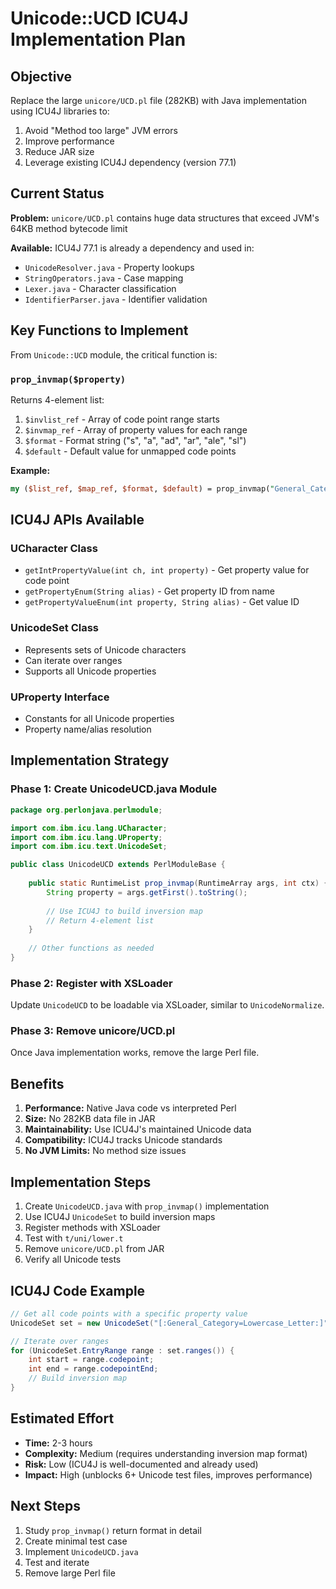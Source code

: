 # Unicode::UCD ICU4J Implementation Plan

## Objective

Replace the large `unicore/UCD.pl` file (282KB) with Java implementation using ICU4J libraries to:
1. Avoid "Method too large" JVM errors
2. Improve performance
3. Reduce JAR size
4. Leverage existing ICU4J dependency (version 77.1)

## Current Status

**Problem:** `unicore/UCD.pl` contains huge data structures that exceed JVM's 64KB method bytecode limit

**Available:** ICU4J 77.1 is already a dependency and used in:
- `UnicodeResolver.java` - Property lookups
- `StringOperators.java` - Case mapping
- `Lexer.java` - Character classification
- `IdentifierParser.java` - Identifier validation

## Key Functions to Implement

From `Unicode::UCD` module, the critical function is:

### `prop_invmap($property)`

Returns 4-element list:
1. `$invlist_ref` - Array of code point range starts
2. `$invmap_ref` - Array of property values for each range
3. `$format` - Format string ("s", "a", "ad", "ar", "ale", "sl")
4. `$default` - Default value for unmapped code points

**Example:**
```perl
my ($list_ref, $map_ref, $format, $default) = prop_invmap("General_Category");
```

## ICU4J APIs Available

### UCharacter Class
- `getIntPropertyValue(int ch, int property)` - Get property value for code point
- `getPropertyEnum(String alias)` - Get property ID from name
- `getPropertyValueEnum(int property, String alias)` - Get value ID

### UnicodeSet Class
- Represents sets of Unicode characters
- Can iterate over ranges
- Supports all Unicode properties

### UProperty Interface
- Constants for all Unicode properties
- Property name/alias resolution

## Implementation Strategy

### Phase 1: Create UnicodeUCD.java Module

```java
package org.perlonjava.perlmodule;

import com.ibm.icu.lang.UCharacter;
import com.ibm.icu.lang.UProperty;
import com.ibm.icu.text.UnicodeSet;

public class UnicodeUCD extends PerlModuleBase {
    
    public static RuntimeList prop_invmap(RuntimeArray args, int ctx) {
        String property = args.getFirst().toString();
        
        // Use ICU4J to build inversion map
        // Return 4-element list
    }
    
    // Other functions as needed
}
```

### Phase 2: Register with XSLoader

Update `UnicodeUCD` to be loadable via XSLoader, similar to `UnicodeNormalize`.

### Phase 3: Remove unicore/UCD.pl

Once Java implementation works, remove the large Perl file.

## Benefits

1. **Performance:** Native Java code vs interpreted Perl
2. **Size:** No 282KB data file in JAR
3. **Maintainability:** Use ICU4J's maintained Unicode data
4. **Compatibility:** ICU4J tracks Unicode standards
5. **No JVM Limits:** No method size issues

## Implementation Steps

1. Create `UnicodeUCD.java` with `prop_invmap()` implementation
2. Use ICU4J `UnicodeSet` to build inversion maps
3. Register methods with XSLoader
4. Test with `t/uni/lower.t`
5. Remove `unicore/UCD.pl` from JAR
6. Verify all Unicode tests

## ICU4J Code Example

```java
// Get all code points with a specific property value
UnicodeSet set = new UnicodeSet("[:General_Category=Lowercase_Letter:]");

// Iterate over ranges
for (UnicodeSet.EntryRange range : set.ranges()) {
    int start = range.codepoint;
    int end = range.codepointEnd;
    // Build inversion map
}
```

## Estimated Effort

- **Time:** 2-3 hours
- **Complexity:** Medium (requires understanding inversion map format)
- **Risk:** Low (ICU4J is well-documented and already used)
- **Impact:** High (unblocks 6+ Unicode test files, improves performance)

## Next Steps

1. Study `prop_invmap()` return format in detail
2. Create minimal test case
3. Implement `UnicodeUCD.java`
4. Test and iterate
5. Remove large Perl file
